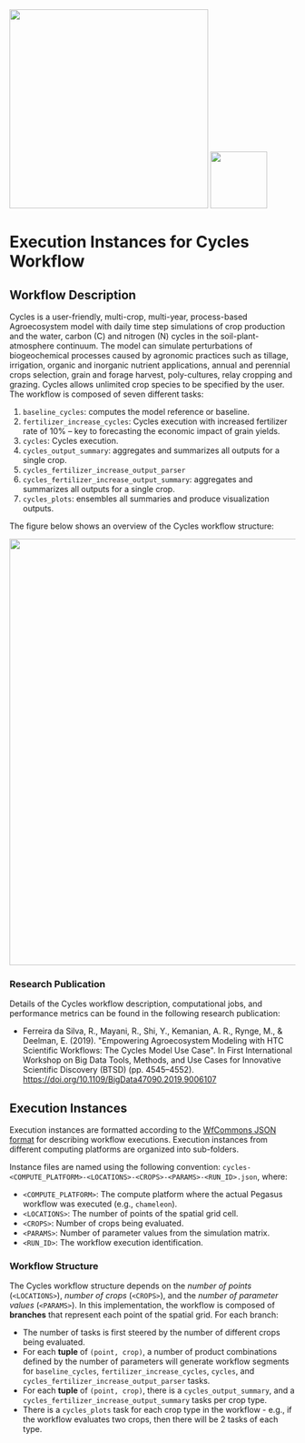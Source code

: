 <img src="https://wfcommons.org/images/wfcommons-horizontal.png" width="350" />
<img src="https://pegasus.isi.edu/documentation/_static/pegasus_circular_white_logo.png" width="100"/>

# Execution Instances for Cycles Workflow

## Workflow Description

Cycles is a user-friendly, multi-crop, multi-year, process-based Agroecosystem
model with daily time step simulations of crop production and the water, carbon
(C) and nitrogen (N) cycles in the soil-plant-atmosphere continuum. The model
can simulate perturbations of biogeochemical processes caused by agronomic
practices such as tillage, irrigation, organic and inorganic nutrient
applications, annual and perennial crops selection, grain and forage harvest,
poly-cultures, relay cropping and grazing. Cycles allows unlimited crop species
to be specified by the user. The workflow is composed of seven different tasks:

  1. `baseline_cycles`: computes the model reference or baseline.
  2. `fertilizer_increase_cycles`: Cycles execution with increased fertilizer
     rate of 10% – key to forecasting the economic impact of grain yields.
  3. `cycles`: Cycles execution.
  4. `cycles_output_summary`: aggregates and summarizes all outputs for a
     single crop.
  5. `cycles_fertilizer_increase_output_parser`
  6. `cycles_fertilizer_increase_output_summary`: aggregates and summarizes all
     outputs for a single crop.
  7. `cycles_plots`: ensembles all summaries and produce visualization outputs.

The figure below shows an overview of the Cycles workflow structure:

<img src="docs/images/cycles.png?raw=true" width="750">

### Research Publication

Details of the Cycles workflow description, computational jobs, and
performance metrics can be found in the following research publication:

- Ferreira da Silva, R., Mayani, R., Shi, Y., Kemanian, A. R., Rynge, M., &
  Deelman, E. (2019). "Empowering Agroecosystem Modeling with HTC Scientific
  Workflows: The Cycles Model Use Case". In First International Workshop on
  Big Data Tools, Methods, and Use Cases for Innovative Scientific Discovery
  (BTSD) (pp. 4545–4552). https://doi.org/10.1109/BigData47090.2019.9006107

## Execution Instances

Execution instances are formatted according to the
[WfCommons JSON format](https://github.com/wfcommons/workflow-schema)
for describing workflow executions. Execution instances from different
computing platforms are organized into sub-folders.

Instance files are named using the following convention:
`cycles-<COMPUTE_PLATFORM>-<LOCATIONS>-<CROPS>-<PARAMS>-<RUN_ID>.json`, where:

- `<COMPUTE_PLATFORM>`: The compute platform where the actual Pegasus workflow
  was executed (e.g., `chameleon`).
- `<LOCATIONS>`: The number of points of the spatial grid cell.
- `<CROPS>`: Number of crops being evaluated.
- `<PARAMS>`: Number of parameter values from the simulation matrix.
- `<RUN_ID>`: The workflow execution identification.

### Workflow Structure

The Cycles workflow structure depends on the _number of points_ (`<LOCATIONS>`),
_number of crops_ (`<CROPS>`), and the _number of parameter values_
(`<PARAMS>`). In this implementation, the workflow is composed of **branches**
that represent each point of the spatial grid. For each branch:

- The number of tasks is first steered by the number of different crops being
  evaluated.
- For each **tuple** of `(point, crop)`, a number of product combinations
  defined by the number of parameters will generate workflow segments for
  `baseline_cycles`, `fertilizer_increase_cycles`, `cycles`, and
  `cycles_fertilizer_increase_output_parser` tasks.
- For each **tuple** of `(point, crop)`, there is a `cycles_output_summary`,
  and a `cycles_fertilizer_increase_output_summary` tasks per crop type.
- There is a `cycles_plots` task for each crop type in the workflow - e.g.,
  if the workflow evaluates two crops, then there will be 2 tasks of each type.
